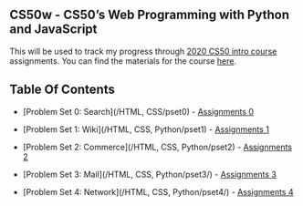 ## CS50w - CS50’s Web Programming with Python and JavaScript
This will be used to track my progress through <a href='https://courses.edx.org/courses/course-v1:HarvardX+CS50W+Web/course/'>2020 CS50 intro course</a> assignments.
You can find the materials for the course <a href='https://cs50.harvard.edu/web/2020/'>here</a>.

## Table Of Contents

- [Problem Set 0: Search](/HTML, CSS/pset0) - <a href='https://cs50.harvard.edu/web/2020/projects/0/search/'> Assignments 0</a>

- [Problem Set 1: Wiki](/HTML, CSS, Python/pset1) - <a href='https://cs50.harvard.edu/web/2020/projects/1/wiki/'> Assignments 1</a>

- [Problem Set 2: Commerce](/HTML, CSS, Python/pset2) - <a href='https://cs50.harvard.edu/web/2020/projects/2/commerce/'> Assignments 2</a>

- [Problem Set 3: Mail](/HTML, CSS, Python/pset3/) - <a href='https://cs50.harvard.edu/web/2020/projects/3/mail/'> Assignments 3</a>

- [Problem Set 4: Network](/HTML, CSS, Python/pset4/) - <a href='https://cs50.harvard.edu/web/2020/projects/4/network/'> Assignments 4</a>